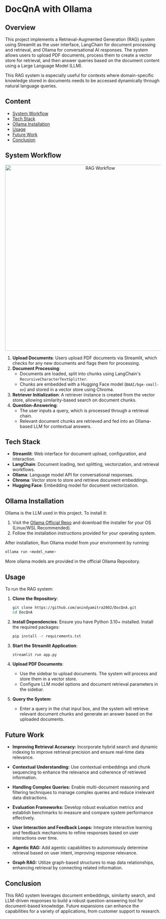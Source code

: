 # DocQnA with Ollama

## Overview

This project implements a Retrieval-Augmented Generation (RAG) system using Streamlit as the user interface, LangChain for document processing and retrieval, and Ollama for conversational AI responses. The system allows users to upload PDF documents, process them to create a vector store for retrieval, and then answer queries based on the document content using a Large Language Model (LLM). 

This RAG system is especially useful for contexts where domain-specific knowledge stored in documents needs to be accessed dynamically through natural language queries.

## Content

- [System Workflow](#system-workflow)
- [Tech Stack](#tech-stack)
- [Ollama Installation](#ollama-installation)
- [Usage](#usage)
- [Future Work](#future-work)
- [Conclusion](#conclusion)

## System Workflow

<div align="center">
  <img src="https://huggingface.co/datasets/huggingface/cookbook-images/resolve/main/RAG_workflow.png" alt="RAG Workflow" width="600">
</div>

1. **Upload Documents**: Users upload PDF documents via Streamlit, which checks for any new documents and flags them for processing.
2. **Document Processing**:
   - Documents are loaded, split into chunks using LangChain's `RecursiveCharacterTextSplitter`.
   - Chunks are embedded with a Hugging Face model (`BAAI/bge-small-en`) and stored in a vector store using Chroma.
3. **Retriever Initialization**: A retriever instance is created from the vector store, allowing similarity-based search on document chunks.
4. **Question-Answering**:
   - The user inputs a query, which is processed through a retrieval chain.
   - Relevant document chunks are retrieved and fed into an Ollama-based LLM for contextual answers.

## Tech Stack

- **Streamlit**: Web interface for document upload, configuration, and interaction.
- **LangChain**: Document loading, text splitting, vectorization, and retrieval workflows.
- **Ollama**: Language model API for conversational responses.
- **Chroma**: Vector store to store and retrieve document embeddings.
- **Hugging Face**: Embedding model for document vectorization.

## Ollama Installation

Ollama is the LLM used in this project. To install it:

1. Visit the [Ollama Official Repo](https://github.com/ollama/ollama) and download the installer for your OS (Linux/WSL Recommended).
2. Follow the installation instructions provided for your operating system.

After installation, Run Ollama model from your environment by running:

```bash
ollama run <model_name>
```
More ollama models are provided in the official Ollama Repository.

## Usage

To run the RAG system:

1. **Clone the Repository**:
    ```bash
    git clone https://github.com/anindyamitra2002/DocQnA.git
    cd DocQnA
    ```

2. **Install Dependencies**:
    Ensure you have Python 3.10+ installed. Install the required packages:
    ```bash
    pip install -r requirements.txt
    ```

3. **Start the Streamlit Application**:
    ```bash
    streamlit run app.py
    ```

4. **Upload PDF Documents**:
    - Use the sidebar to upload documents. The system will process and store them in a vector store.
    - Configure LLM model options and document retrieval parameters in the sidebar.

5. **Query the System**:
    - Enter a query in the chat input box, and the system will retrieve relevant document chunks and generate an answer based on the uploaded documents.
  
## Future Work

- **Improving Retrieval Accuracy:**  Incorporate hybrid search and dynamic indexing to improve retrieval precision and ensure real-time data relevance.

- **Contextual Understanding:**  Use contextual embeddings and chunk sequencing to enhance the relevance and coherence of retrieved information.

- **Handling Complex Queries:**  Enable multi-document reasoning and filtering techniques to manage complex queries and reduce irrelevant data distractions.

- **Evaluation Frameworks:**  Develop robust evaluation metrics and establish benchmarks to measure and compare system performance effectively.

- **User Interaction and Feedback Loops:**  Integrate interactive learning and feedback mechanisms to refine responses based on user interactions over time.

- **Agentic RAG:**  Add agentic capabilities to autonomously determine retrieval based on user intent, improving response relevance.

- **Graph RAG:**  Utilize graph-based structures to map data relationships, enhancing retrieval by connecting related information.

## Conclusion

This RAG system leverages document embeddings, similarity search, and LLM-driven responses to build a robust question-answering tool for document-based knowledge. Future expansions can enhance the capabilities for a variety of applications, from customer support to research.
